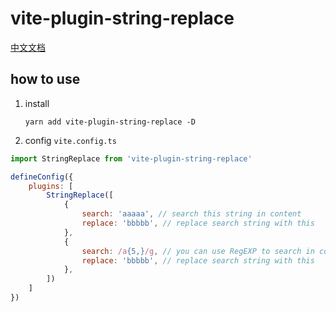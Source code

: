 # vite-plugin-string-replace

[中文文档](./README_ZH-CN.md)

## how to use

1. install

   `yarn add vite-plugin-string-replace -D`

2. config `vite.config.ts`

```javascript
import StringReplace from 'vite-plugin-string-replace'

defineConfig({
    plugins: [
        StringReplace([
            {
                search: 'aaaaa', // search this string in content
                replace: 'bbbbb', // replace search string with this
            },
            {
                search: /a{5,}/g, // you can use RegEXP to search in content
                replace: 'bbbbb', // replace search string with this
            },
        ])
    ]
})
```
